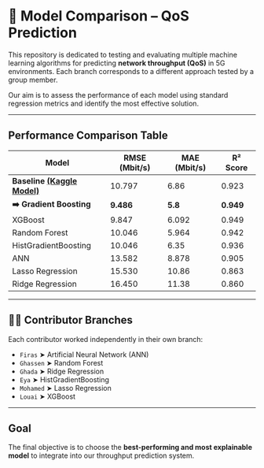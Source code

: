 
# 🔬 Model Comparison – QoS Prediction

This repository is dedicated to testing and evaluating multiple machine learning algorithms for predicting **network throughput (QoS)** in 5G environments. Each branch corresponds to a different approach tested by a group member.

Our aim is to assess the performance of each model using standard regression metrics and identify the most effective solution.

---

##  Performance Comparison Table

| Model                     | RMSE (Mbit/s) | MAE (Mbit/s) | R² Score |
|--------------------------|---------------|--------------|----------|
| **Baseline [(Kaggle Model)](https://www.kaggle.com/datasets/gauravduttakiit/qos-prediction-challenge-aiml-in-5g-challenge?select=Train.csv)** | 10.797        | 6.86         | 0.923    |
| **➡️ Gradient Boosting** | **9.486**     | **5.8**      | **0.949**|
| XGBoost                  | 9.847         | 6.092        | 0.949    |
| Random Forest            | 10.046        | 5.964        | 0.942    |
| HistGradientBoosting     | 10.046        | 6.35         | 0.936    |
| ANN                      | 13.582        | 8.878        | 0.905    |
| Lasso Regression         | 15.530        | 10.86        | 0.863    |
| Ridge Regression         | 16.450        | 11.38        | 0.860    |



---

## 🧑‍💻 Contributor Branches

Each contributor worked independently in their own branch:

- `Firas` ➤ Artificial Neural Network (ANN)
- `Ghassen` ➤ Random Forest
- `Ghada` ➤ Ridge Regression
- `Eya` ➤ HistGradientBoosting
- `Mohamed` ➤ Lasso Regression
- `Louai` ➤ XGBoost

---

##  Goal

The final objective is to choose the **best-performing and most explainable model** to integrate into our throughput prediction system.


